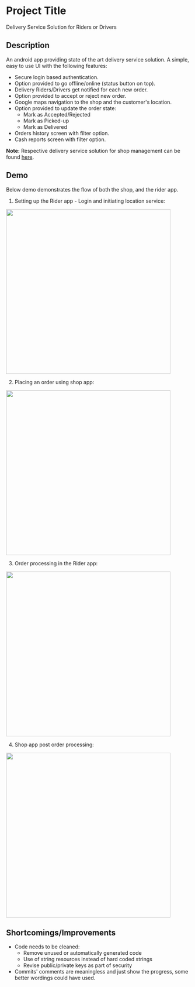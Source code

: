 # Project Title

Delivery Service Solution for Riders or Drivers

## Description

An android app providing state of the art delivery service solution. A simple, easy to use UI with the following features: 
- Secure login based authentication.
- Option provided to go offline/online (status button on top). 
- Delivery Riders/Drivers get notified for each new order. 
- Option provided to accept or reject new order. 
- Google maps navigation to the shop and the customer's location.
- Option provided to update the order state:
  - Mark as Accepted/Rejected
  - Mark as Picked-up
  - Mark as Delivered
- Orders history screen with filter option.
- Cash reports screen with filter option.

**Note:** Respective delivery service solution for shop management can be found [here](https://github.com/malikshairali/shop-deliveryservices-android). 

## Demo

Below demo demonstrates the flow of both the shop, and the rider app. 

1. Setting up the Rider app - Login and initiating location service:
<img src="https://github.com/malikshairali/rider-deliveryservices-android/blob/master/Rider%20App%20-%20Startup.gif" height="450" />

2. Placing an order using shop app: 
<img src="https://github.com/malikshairali/shop-deliveryservices-android/blob/master/Shop%20App%20-%20Placing%20an%20Order.gif" height="450" />

3. Order processing in the Rider app: 
<img src="https://github.com/malikshairali/rider-deliveryservices-android/blob/master/Rider%20App%20-%20Order%20Processing%20and%20Side%20Screens.gif" height="450" />

4. Shop app post order processing: 
<img src="https://github.com/malikshairali/shop-deliveryservices-android/blob/master/Shop%20App%20-%20Side%20Screens.gif" height="450" />

## Shortcomings/Improvements

- Code needs to be cleaned: 
  - Remove unused or automatically generated code
  - Use of string resources instead of hard coded strings
  - Revise public/private keys as part of security
- Commits' comments are meaningless and just show the progress, some better wordings could have used. 
